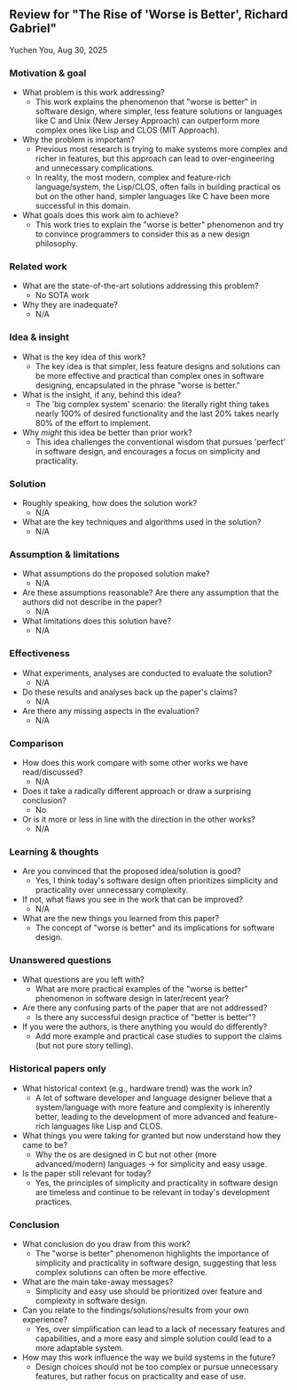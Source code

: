 ## Review for "The Rise of 'Worse is Better', Richard Gabriel"

Yuchen You, Aug 30, 2025

### Motivation & goal

- What problem is this work addressing?
  - This work explains the phenomenon that "worse is better" in software design, where simpler, less feature solutions or languages like C and Unix (New Jersey Approach) can outperform more complex ones like Lisp and CLOS (MIT Approach).
- Why the problem is important?
  - Previous most research is trying to make systems more complex and richer in features, but this approach can lead to over-engineering and unnecessary complications.
  - In reality, the most modern, complex and feature-rich language/system, the Lisp/CLOS, often fails in building practical os but on the other hand, simpler languages like C have been more successful in this domain.
- What goals does this work aim to achieve?
  - This work tries to explain the "worse is better" phenomenon and try to convince programmers to consider this as a new design philosophy.

### Related work

- What are the state-of-the-art solutions addressing this problem?
  - No SOTA work
- Why they are inadequate?
  - N/A

### Idea & insight

- What is the key idea of this work?
  - The key idea is that simpler, less feature designs and solutions can be more effective and practical than complex ones in software designing, encapsulated in the phrase "worse is better."
- What is the insight, if any, behind this idea?
  - The 'big complex system' scenario: the literally right thing takes nearly 100% of desired functionality and the last 20% takes nearly 80% of the effort to implement.
- Why _might_ this idea be better than prior work?
  - This idea challenges the conventional wisdom that pursues 'perfect' in software design, and encourages a focus on simplicity and practicality.

### Solution

- Roughly speaking, how does the solution work?
  - N/A
- What are the key techniques and algorithms used in the solution?
  - N/A

### Assumption & limitations

- What assumptions do the proposed solution make?
  - N/A
- Are these assumptions reasonable? Are there any assumption that the authors did not describe in the paper?
  - N/A
- What limitations does this solution have?
  - N/A

### Effectiveness

- What experiments, analyses are conducted to evaluate the solution?
  - N/A
- Do these results and analyses back up the paper's claims?
  - N/A
- Are there any missing aspects in the evaluation?
  - N/A

### Comparison

- How does this work compare with some other works we have read/discussed?
  - N/A
- Does it take a radically different approach or draw a surprising conclusion?
  - No
- Or is it more or less in line with the direction in the other works?
  - N/A

### Learning & thoughts

- Are you convinced that the proposed idea/solution is good?
  - Yes, I think today's software design often prioritizes simplicity and practicality over unnecessary complexity.
- If not, what flaws you see in the work that can be improved?
  - N/A
- What are the new things you learned from this paper?
  - The concept of "worse is better" and its implications for software design.

### Unanswered questions

- What questions are you left with?
  - What are more practical examples of the "worse is better" phenomenon in software design in later/recent year?
- Are there any confusing parts of the paper that are not addressed?
  - Is there any successful design practice of "better is better"?
- If you were the authors, is there anything you would do differently?
  - Add more example and practical case studies to support the claims (but not pure story telling).

### Historical papers only

- What historical context (e.g., hardware trend) was the work in?
  - A lot of software developer and language designer believe that a system/language with more feature and complexity is inherently better, leading to the development of more advanced and feature-rich languages like Lisp and CLOS.
- What things you were taking for granted but now understand how they came to be?
  - Why the os are designed in C but not other (more advanced/modern) languages -> for simplicity and easy usage.
- Is the paper still relevant for today?
  - Yes, the principles of simplicity and practicality in software design are timeless and continue to be relevant in today's development practices.

### Conclusion

- What conclusion do you draw from this work?
  - The "worse is better" phenomenon highlights the importance of simplicity and practicality in software design, suggesting that less complex solutions can often be more effective.
- What are the main take-away messages?
  - Simplicity and easy use should be prioritized over feature and complexity in software design.
- Can you relate to the findings/solutions/results from your own experience?
  - Yes, over simplification can lead to a lack of necessary features and capabilities, and a more easy and simple solution could lead to a more adaptable system.
- How may this work influence the way we build systems in the future?
  - Design choices should not be too complex or pursue unnecessary features, but rather focus on practicality and ease of use.
